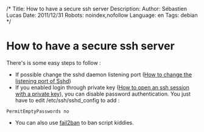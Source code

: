 /*
Title: How to have a secure ssh server
Description: 
Author: Sébastien Lucas
Date: 2011/12/31
Robots: noindex,nofollow
Language: en
Tags: debian
*/
# How to have a secure ssh server

There's is some easy steps to follow :
*	If possible change the sshd daemon listening port ([How to change the listening port of Sshd](/en/tips/sshd-change-port))
*	If you enabled login through private key ([How to open an ssh session with a private key](/en/tips/ssh-connect-private-key)), you can disable password authentication. You just have to edit /etc/ssh/sshd_config to add :

```
PermitEmptyPasswords no
```
*	You can also use [fail2ban](http://www.fail2ban.org/wiki/index.php/Main_Page) to ban script kiddies.


